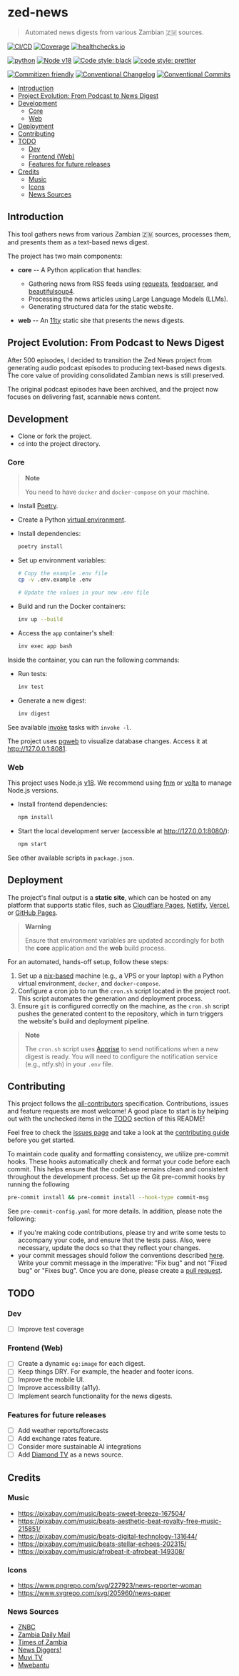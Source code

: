 # zed-news

> Automated news digests from various Zambian 🇿🇲 sources.

[![CI/CD](https://github.com/engineervix/zed-news/actions/workflows/main.yml/badge.svg)](https://github.com/engineervix/zed-news/actions/workflows/main.yml)
[![Coverage](https://img.shields.io/endpoint?url=https://gist.githubusercontent.com/engineervix/f4b1128b188c4e29722bc879e4ab6574/raw/covbadge.json)](https://github.com/engineervix/zed-news/actions?query=workflow%3A%22CI%2FCD%22)
[![healthchecks.io](https://healthchecks.io/badge/24d88c7e-cc91-4dac-b9a5-d50e52/ewRXZ-TO/zed-news.svg)](https://healthchecks.io)

[![python](https://img.shields.io/badge/python-3.12-brightgreen.svg)](https://www.python.org/downloads/)
[![Node v18](https://img.shields.io/badge/Node-v18-teal.svg)](https://nodejs.org/en/blog/release/v18.0.0)
[![Code style: black](https://img.shields.io/badge/code%20style-black-000000.svg)](https://github.com/psf/black)
[![code style: prettier](https://img.shields.io/badge/code%20style-prettier-ff69b4.svg)](https://prettier.io/)

[![Commitizen friendly](https://img.shields.io/badge/commitizen-friendly-brightgreen.svg)](http://commitizen.github.io/cz-cli/)
[![Conventional Changelog](https://img.shields.io/badge/changelog-conventional-brightgreen.svg)](http://conventional-changelog.github.io)
[![Conventional Commits](https://img.shields.io/badge/Conventional%20Commits-1.0.0-yellow.svg)](https://conventionalcommits.org)

<!-- START doctoc generated TOC please keep comment here to allow auto update -->
<!-- DON'T EDIT THIS SECTION, INSTEAD RE-RUN doctoc TO UPDATE -->

- [Introduction](#introduction)
- [Project Evolution: From Podcast to News Digest](#project-evolution-from-podcast-to-news-digest)
- [Development](#development)
  - [Core](#core)
  - [Web](#web)
- [Deployment](#deployment)
- [Contributing](#contributing)
- [TODO](#todo)
  - [Dev](#dev)
  - [Frontend (Web)](#frontend-web)
  - [Features for future releases](#features-for-future-releases)
- [Credits](#credits)
  - [Music](#music)
  - [Icons](#icons)
  - [News Sources](#news-sources)

<!-- END doctoc generated TOC please keep comment here to allow auto update -->

## Introduction

This tool gathers news from various Zambian 🇿🇲 sources, processes them, and presents them as a text-based news digest.

The project has two main components:

- **core** -- A Python application that handles:

  - Gathering news from RSS feeds using [requests](https://pypi.org/project/requests/), [feedparser](https://pypi.org/project/feedparser/), and [beautifulsoup4](https://pypi.org/project/beautifulsoup4/).
  - Processing the news articles using Large Language Models (LLMs).
  - Generating structured data for the static website.

- **web** -- An [11ty](httpss://www.11ty.dev/) static site that presents the news digests.

## Project Evolution: From Podcast to News Digest

After 500 episodes, I decided to transition the Zed News project from generating audio podcast episodes to producing text-based news digests. The core value of providing consolidated Zambian news is still preserved.

The original podcast episodes have been archived, and the project now focuses on delivering fast, scannable news content.

## Development

- Clone or fork the project.
- `cd` into the project directory.

### Core

> **Note**
>
> You need to have `docker` and `docker-compose` on your machine.

- Install [Poetry](https://python-poetry.org/).
- Create a Python [virtual environment](https://realpython.com/python-virtual-environments-a-primer/).
- Install dependencies:
  ```bash
  poetry install
  ```
- Set up environment variables:

  ```bash
  # Copy the example .env file
  cp -v .env.example .env

  # Update the values in your new .env file
  ```

- Build and run the Docker containers:
  ```bash
  inv up --build
  ```
- Access the `app` container's shell:
  ```bash
  inv exec app bash
  ```

Inside the container, you can run the following commands:

- Run tests:
  ```bash
  inv test
  ```
- Generate a new digest:
  ```bash
  inv digest
  ```

See available [invoke](https://www.pyinvoke.org/) tasks with `invoke -l`.

The project uses [pgweb](https://github.com/sosedoff/pgweb) to visualize database changes. Access it at <http://127.0.0.1:8081>.

### Web

This project uses Node.js [v18](https://nodejs.org/en/blog/release/v18.0.0). We recommend using [fnm](https://github.com/Schniz/fnm) or [volta](https://volta.sh/) to manage Node.js versions.

- Install frontend dependencies:
  ```bash
  npm install
  ```
- Start the local development server (accessible at <http://127.0.0.1:8080/>):
  ```bash
  npm start
  ```

See other available scripts in `package.json`.

## Deployment

The project's final output is a **static site**, which can be hosted on any platform that supports static files, such as [Cloudflare Pages](https://pages.cloudflare.com/), [Netlify](https://www.netlify.com/), [Vercel](https://vercel.com/), or [GitHub Pages](https://pages.github.com/).

> **Warning**
>
> Ensure that environment variables are updated accordingly for both the **core** application and the **web** build process.

For an automated, hands-off setup, follow these steps:

1.  Set up a [nix-based](https://en.wikipedia.org/wiki/Unix-like) machine (e.g., a VPS or your laptop) with a Python virtual environment, `docker`, and `docker-compose`.
2.  Configure a cron job to run the `cron.sh` script located in the project root. This script automates the generation and deployment process.
3.  Ensure `git` is configured correctly on the machine, as the `cron.sh` script pushes the generated content to the repository, which in turn triggers the website's build and deployment pipeline.

> **Note**
>
> The `cron.sh` script uses [Apprise](https://github.com/caronc/apprise) to send notifications when a new digest is ready. You will need to configure the notification service (e.g., ntfy.sh) in your `.env` file.

## Contributing

<!-- Thanks goes to these wonderful people ([emoji key](https://allcontributors.org/docs/en/emoji-key)): -->

<!-- ALL-CONTRIBUTORS-LIST:START - Do not remove or modify this section -->
<!-- prettier-ignore-start -->
<!-- markdownlint-disable -->

<!-- markdownlint-restore -->
<!-- prettier-ignore-end -->

<!-- ALL-CONTRIBUTORS-LIST:END -->

This project follows the [all-contributors](https://github.com/all-contributors/all-contributors) specification. Contributions, issues and feature requests are most welcome! A good place to start is by helping out with the unchecked items in the [TODO](#todo) section of this README!

Feel free to check the [issues page](https://github.com/engineervix/zed-news/issues) and take a look at the [contributing guide](https://github.com/engineervix/zed-news/blob/main/CONTRIBUTING.md) before you get started.

To maintain code quality and formatting consistency, we utilize pre-commit hooks. These hooks automatically check and format your code before each commit. This helps ensure that the codebase remains clean and consistent throughout the development process. Set up the Git pre-commit hooks by running the following

```bash
pre-commit install && pre-commit install --hook-type commit-msg
```

See `pre-commit-config.yaml` for more details. In addition, please note the following:

- if you're making code contributions, please try and write some tests to accompany your code, and ensure that the tests pass. Also, were necessary, update the docs so that they reflect your changes.
- your commit messages should follow the conventions described [here](https://www.conventionalcommits.org/en/v1.0.0/). Write your commit message in the imperative: "Fix bug" and not "Fixed bug" or "Fixes bug".
  Once you are done, please create a [pull request](https://github.com/engineervix/zed-news/pulls).

## TODO

### Dev

- [ ] Improve test coverage

### Frontend (Web)

- [ ] Create a dynamic `og:image` for each digest.
- [ ] Keep things DRY. For example, the header and footer icons.
- [ ] Improve the mobile UI.
- [ ] Improve accessibility (a11y).
- [ ] Implement search functionality for the news digests.

### Features for future releases

- [ ] Add weather reports/forecasts
- [ ] Add exchange rates feature.
- [ ] Consider more sustainable AI integrations
- [ ] Add [Diamond TV](https://diamondtvzambia.com) as a news source.

## Credits

### Music

- <https://pixabay.com/music/beats-sweet-breeze-167504/>
- <https://pixabay.com/music/beats-aesthetic-beat-royalty-free-music-215851/>
- <https://pixabay.com/music/beats-digital-technology-131644/>
- <https://pixabay.com/music/beats-stellar-echoes-202315/>
- <https://pixabay.com/music/afrobeat-it-afrobeat-149308/>

### Icons

- <https://www.pngrepo.com/svg/227923/news-reporter-woman>
- <https://www.svgrepo.com/svg/205960/news-paper>

### News Sources

- [ZNBC](https://znbc.co.zm/)
- [Zambia Daily Mail](http://www.daily-mail.co.zm/)
- [Times of Zambia](https://times.co.zm/)
- [News Diggers!](https://diggers.news/)
- [Muvi TV](https://www.muvitv.com/)
- [Mwebantu](https://www.mwebantu.com/)
